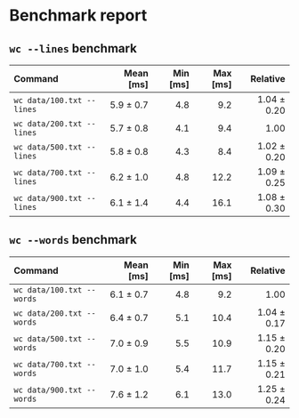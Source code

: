 # Benchmark report
## `wc --lines` benchmark
| Command | Mean [ms] | Min [ms] | Max [ms] | Relative |
|:---|---:|---:|---:|---:|
| `wc data/100.txt --lines` | 5.9 ± 0.7 | 4.8 | 9.2 | 1.04 ± 0.20 |
| `wc data/200.txt --lines` | 5.7 ± 0.8 | 4.1 | 9.4 | 1.00 |
| `wc data/500.txt --lines` | 5.8 ± 0.8 | 4.3 | 8.4 | 1.02 ± 0.20 |
| `wc data/700.txt --lines` | 6.2 ± 1.0 | 4.8 | 12.2 | 1.09 ± 0.25 |
| `wc data/900.txt --lines` | 6.1 ± 1.4 | 4.4 | 16.1 | 1.08 ± 0.30 |
## `wc --words` benchmark
| Command | Mean [ms] | Min [ms] | Max [ms] | Relative |
|:---|---:|---:|---:|---:|
| `wc data/100.txt --words` | 6.1 ± 0.7 | 4.8 | 9.2 | 1.00 |
| `wc data/200.txt --words` | 6.4 ± 0.7 | 5.1 | 10.4 | 1.04 ± 0.17 |
| `wc data/500.txt --words` | 7.0 ± 0.9 | 5.5 | 10.9 | 1.15 ± 0.20 |
| `wc data/700.txt --words` | 7.0 ± 1.0 | 5.4 | 11.7 | 1.15 ± 0.21 |
| `wc data/900.txt --words` | 7.6 ± 1.2 | 6.1 | 13.0 | 1.25 ± 0.24 |
